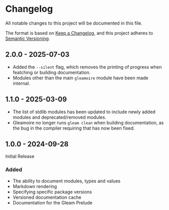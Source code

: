# Changelog

All notable changes to this project will be documented in this file.

The format is based on [Keep a Changelog](https://keepachangelog.com/en/1.0.0/),
and this project adheres to [Semantic Versioning](https://semver.org/spec/v2.0.0.html).

## 2.0.0 - 2025-07-03

- Added the `--silent` flag, which removes the printing of progress when featching
  or building documentation.
- Modules other than the main `gleamoire` module have been made internal.

## 1.1.0 - 2025-03-09

- The list of stdlib modules has been updated to include newly added modules
  and deprecated/removed modules.
- Gleamoire no longer runs `gleam clean` when building documentation, as the bug
  in the compiler requiring that has now been fixed.

## 1.0.0 - 2024-09-28
Initial Release

### Added
- The ability to document modules, types and values
- Markdown rendering
- Specifying specific package versions
- Versioned documentation cache
- Documentation for the Gleam Prelude
